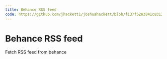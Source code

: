 ```yaml
---
title: Behance RSS feed
code: https://github.com/jhackett1/joshuahackett/blob/f137f5283841c8312eb86196737462dff107cc26/src/functions/get-projects.js
---
```


# Behance RSS feed

Fetch RSS feed from behance
